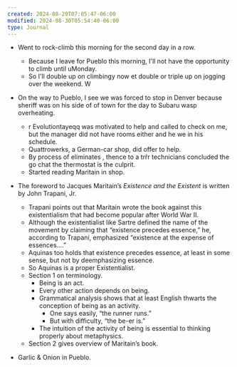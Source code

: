 ```yaml
---
created: 2024-08-29T07:05:47-06:00
modified: 2024-08-30T05:54:40-06:00
type: Journal
---
```


- Went to rock-climb this morning for the
  second day in a row.
  - Because I leave for Pueblo this morning,
    I'll not have the opportunity to climb
    until uMonday.
  - So I'll double up on climbingy now et
    double or triple up on jogging over the
    weekend.
W
- On the way to Pueblo, I see we  was forced to stop
  in Denver because sheriff was on his side of of town for the day to Subaru wasp
  overheating.
  - r Evolutiontayeqq was motivated to
    help and called to check on me, but the
    manager did not have rooms either and he we in his
    schedule.
  - Quattrowerks, a German-car shop, did
    offer to help.
  - By process of eliminates , thence to a trřr
    technicians concluded the go chat the
    thermostat is the culprit.
  - Started reading Maritain in shop.

- The foreword to Jacques Maritain’s
  _Existence and the Existent_ is written by
  John Trapani, Jr.
  - Trapani points out that Maritain wrote
    the book against this existentialism that
    had become popular after World War II.
  - Although the existentialist like Sartre
    defined the name of the movement by
    claiming that “existence precedes
    essence,” he, according to Trapani,
    emphasized “existence at the expense of
    essences….”
  - Aquinas too holds that existence
    precedes essence, at least in some
    sense, but not by deemphasizing essence.
  - So Aquinas is a proper Existentialist.
  - Section 1 on terminology.
    - Being is an act.
    - Every other action depends on being.
    - Grammatical analysis shows that at
      least English thwarts the conception
      of being as an activity.
      - One says easily, “the runner runs.”
      - But with difficulty, “the be-er is.”
    - The intuition of the activity of being
      is essential to thinking properly
      about metaphysics.
  - Section 2 gives overview of Maritain’s
    book.

- Garlic & Onion in Pueblo.

<!-- EOF -->
